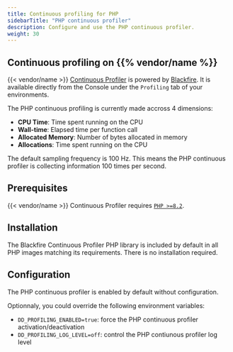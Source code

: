 ```yaml
---
title: Continuous profiling for PHP
sidebarTitle: "PHP continuous profiler"
description: Configure and use the PHP continuous profiler.
weight: 30
---
```


## Continuous profiling on {{% vendor/name %}}

{{< vendor/name >}} [Continuous Profiler](./cont-prof.md) is powered by [Blackfire](../../../increase-observability/application-metrics/blackfire.md).
It is available directly from the Console under the `Profiling` tab of your environments.

The PHP continuous profiling is currently made accross 4 dimensions:
- **CPU Time**:  Time spent running on the CPU
- **Wall-time**: Elapsed time per function call
- **Allocated Memory**: Number of bytes allocated in memory
- **Allocations**: Time spent running on the CPU

The default sampling frequency is 100 Hz. This means the PHP continuous profiler is
collecting information 100 times per second.

## Prerequisites

{{< vendor/name >}} Continuous Profiler requires [`PHP >=8.2`](/languages/php.md).

## Installation

The Blackfire Continuous Profiler PHP library is included by default in all
PHP images matching its requirements. There is no installation required.

## Configuration

The PHP continuous profiler is enabled by default without configuration.

Optionnaly, you could override the following environment variables:

- `DD_PROFILING_ENABLED=true`: force the PHP continuous profiler activation/deactivation
- `DD_PROFILING_LOG_LEVEL=off`: control the PHP contiunous profiler log level

